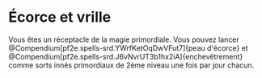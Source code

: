 # Écorce et vrille

<p><span id="ctl00_MainContent_DetailedOutput">Vous êtes un réceptacle de la magie primordiale. Vous pouvez lancer @Compendium[pf2e.spells-srd.YWrfKetOqDwVFut7]{peau d'écorce} et @Compendium[pf2e.spells-srd.J6vNvrUT3b1hx2iA]{enchevêtrement} comme sorts innés primordiaux de 2ème niveau une fois par jour chacun.&nbsp;</span></p>